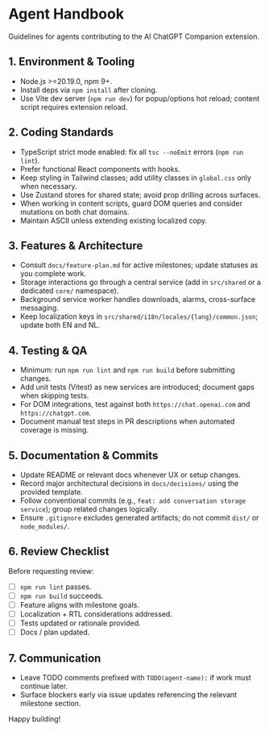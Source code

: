 ﻿# Agent Handbook

Guidelines for agents contributing to the AI ChatGPT Companion extension.

## 1. Environment & Tooling
- Node.js >=20.19.0, npm 9+.
- Install deps via `npm install` after cloning.
- Use Vite dev server (`npm run dev`) for popup/options hot reload; content script requires extension reload.

## 2. Coding Standards
- TypeScript strict mode enabled: fix all `tsc --noEmit` errors (`npm run lint`).
- Prefer functional React components with hooks.
- Keep styling in Tailwind classes; add utility classes in `global.css` only when necessary.
- Use Zustand stores for shared state; avoid prop drilling across surfaces.
- When working in content scripts, guard DOM queries and consider mutations on both chat domains.
- Maintain ASCII unless extending existing localized copy.

## 3. Features & Architecture
- Consult `docs/feature-plan.md` for active milestones; update statuses as you complete work.
- Storage interactions go through a central service (add in `src/shared` or a dedicated `core/` namespace).
- Background service worker handles downloads, alarms, cross-surface messaging.
- Keep localization keys in `src/shared/i18n/locales/{lang}/common.json`; update both EN and NL.

## 4. Testing & QA
- Minimum: run `npm run lint` and `npm run build` before submitting changes.
- Add unit tests (Vitest) as new services are introduced; document gaps when skipping tests.
- For DOM integrations, test against both `https://chat.openai.com` and `https://chatgpt.com`.
- Document manual test steps in PR descriptions when automated coverage is missing.

## 5. Documentation & Commits
- Update README or relevant docs whenever UX or setup changes.
- Record major architectural decisions in `docs/decisions/` using the provided template.
- Follow conventional commits (e.g., `feat: add conversation storage service`); group related changes logically.
- Ensure `.gitignore` excludes generated artifacts; do not commit `dist/` or `node_modules/`.

## 6. Review Checklist
Before requesting review:
- [ ] `npm run lint` passes.
- [ ] `npm run build` succeeds.
- [ ] Feature aligns with milestone goals.
- [ ] Localization + RTL considerations addressed.
- [ ] Tests updated or rationale provided.
- [ ] Docs / plan updated.

## 7. Communication
- Leave TODO comments prefixed with `TODO(agent-name):` if work must continue later.
- Surface blockers early via issue updates referencing the relevant milestone section.

Happy building!
